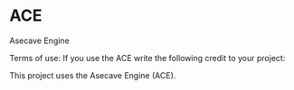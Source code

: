 # ACE
Asecave Engine

Terms of use:
If you use the ACE write the following credit to your project:

This project uses the Asecave Engine (ACE).